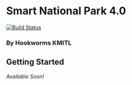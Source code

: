 # Smart National Park 4.0
[![Build Status](https://travis-ci.com/DreamN/HookWorms-Smart-National-Park-4.0.svg?token=TJpXUXyH6FeVTVskWKZU&branch=master)](https://travis-ci.com/DreamN/HookWorms-Smart-National-Park-4.0)
### By Hookworms KMITL
## Getting Started
*Available Soon!*
